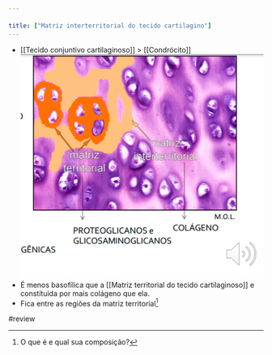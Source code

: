```yaml
---

title: ["Matriz interterritorial do tecido cartilagino"]
---
```

+ [[Tecido conjuntivo cartilaginoso]] > [[Condrócito]] 
![Pasted image 20210415140839.png](Pasted%20image%2020210415140839.png)
+ É menos basofílica que a [[Matriz territorial do tecido cartilaginoso]] e constítuida por mais colágeno que ela.
+ Fica entre as regiões da matriz territorial[^502089]

[^502089]: O que é e qual sua composição?


#review 
